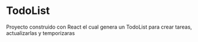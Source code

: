 # TodoList
Proyecto construido con React el cual genera un TodoList para crear tareas, actualizarlas y temporizaras 
